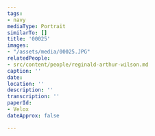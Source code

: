 ```yaml
---
tags:
- navy
mediaType: Portrait
similarTo: []
title: '00025'
images:
- "/assets/media/00025.JPG"
relatedPeople:
- src/content/people/reginald-arthur-wilson.md
caption: ''
date: 
location: ''
description: ''
transcription: ''
paperId:
- Velox
dateApprox: false

---
```

